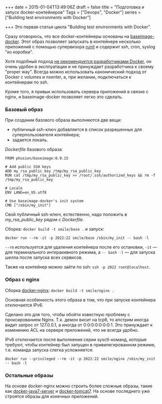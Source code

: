 +++
date = 2015-01-04T13:49:06Z
draft = false
title = "Подготовка и запуск docker-контейнеров"
Tags = ["Devops", "Docker"]
series = ["Building test environments with Docker"]

+++
Это первая статья цикла "Building test environments with Docker".

Сразу оговорюсь, что все docker-контейнеры основаны на [baseimage-docker](http://phusion.github.io/baseimage-docker/). Этот образ позволяет запускать в контейнере несколько приложений с помощью супервизора [runit](http://smarden.org/runit/) и содержит ssh, cron, syslog "из коробки".

Хотя подобный подход [не рекомендуется разработчиками Docker](http://jpetazzo.github.io/2014/06/23/docker-ssh-considered-evil/), он очень удобен в эксплуатации и не принуждает разработчика к своему "proper way". Всегда можно использовать канонический подход от Docker с volumes и nsenter, а, при желании, подключаться к контейнерам по ssh.

Кроме того, я привык использовать сервера приложений в связке с nginx, и baseimage-docker позволяет легко это сделать.

### Базовый образ

При создании базового образа выполняются две вещи:

* публичный ssh-ключ добавляется в список разрешенных для суперпользователя контейнера;
* задается локаль.

*Dockerfile* базового образа:
```
FROM phusion/baseimage:0.9.15

# Add public SSH keys
ADD my_rsa_public_key /tmp/my_rsa_public_key
RUN cat /tmp/my_rsa_public_key >> /root/.ssh/authorized_keys && rm -f /tmp/my_rsa_public_key

# Locale
ENV LANG=en_US.utf8

# Use baseimage-docker's init system
CMD ["/sbin/my_init"]
```

Свой публичный ssh-ключ, естественно, надо положить в *my_rsa_public_key* рядом с *Dockerfile*.

Сборка: ```docker build -t smile/base .``` и запуск:

```
docker run --rm -it -p 2022:22 smile/base /sbin/my_init -- bash -l
```

```--rm``` используется для удаления контейнера после его остановки, ```-it``` — для терминального интеракивного режима, а ```-- bash -l``` — для запуска шелла после запуска всех сервисов.

Также на контейнер можно зайти по ssh: ```ssh -p 2022 root@localhost```.

### Образ с nginx

Сборка [docker-nginx](https://github.com/dddpaul/docker-nginx): ```docker build -t smile/nginx .```

Основная особенность этого образа в том, что при запуске контейнера отключается IPv6.

Сделано это для того, чтобы обойти известную проблему с проксированием Nginx. Т.к. демон висит на tcp6, то апстрим иногда видит запрос от 127.0.0.1, а иногда от 0:0:0:0:0:0:0:1. Это принуждает к изменению ACL на сервере приложений, что не всегда удобно.

IPv6 отключается после выполнения серии sysctl-команд, которые требуют, чтобы контейнер был запущен в привилегированном режиме, т.е. команда запуска слегка усложняется:

```
docker run --privileged --rm -it -p 2022:22 smile/nginx /sbin/my_init -- bash -l
```

### Остальные образы

На основе docker-nginx можно строить более сложные образы, такие как [docker-java7-server](https://github.com/dddpaul/docker-java7-server) и  [docker-tomcat7](https://github.com/dddpaul/docker-tomcat7). На основе последнего уже строятся образы для конечных приложений.